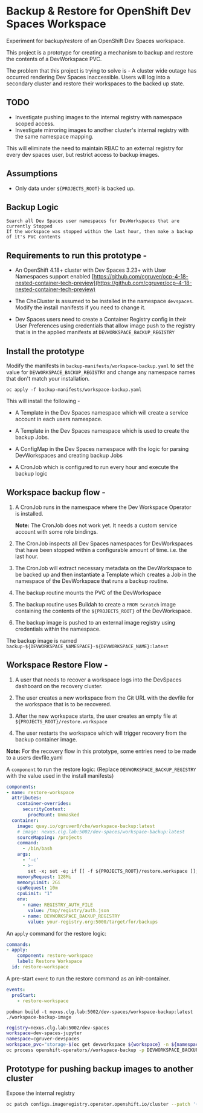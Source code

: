 # Backup & Restore for OpenShift Dev Spaces Workspace

Experiment for backup/restore of an OpenShift Dev Spaces workspace.

This project is a prototype for creating a mechanism to backup and restore the contents of a DevWorkspace PVC.

The problem that this project is trying to solve is - A cluster wide outage has occurred rendering Dev Spaces inaccessible.  Users will log into a secondary cluster and restore their workspaces to the backed up state.

## TODO

* Investigate pushing images to the internal registry with namespace scoped access.
* Investigate mirroring images to another cluster's internal registry with the same namespace mapping.

This will eliminate the need to maintain RBAC to an external registry for every dev spaces user, but restrict access to backup images.

## Assumptions

* Only data under `${PROJECTS_ROOT}` is backed up.

## Backup Logic

```text
Search all Dev Spaces user namespaces for DevWorkspaces that are currently Stopped
If the workspace was stopped within the last hour, then make a backup of it's PVC contents
```

## Requirements to run this prototype -

* An OpenShift 4.18+ cluster with Dev Spaces 3.23+ with User Namespaces support enabled [https://github.com/cgruver/ocp-4-18-nested-container-tech-preview](https://github.com/cgruver/ocp-4-18-nested-container-tech-preview)

* The CheCluster is assumed to be installed in the namespace `devspaces`.  Modify the install manifests if you need to change it.

* Dev Spaces users need to create a Container Registry config in their User Preferences using credentials that allow image push to the registry that is in the applied manifests at `DEVWORKSPACE_BACKUP_REGISTRY`

## Install the prototype

Modify the manifests in `backup-manifests/workspace-backup.yaml` to set the value for `DEVWORKSPACE_BACKUP_REGISTRY` and change any namespace names that don't match your installation.

```
oc apply -f backup-manifests/workspace-backup.yaml
```

This will install the following -

* A Template in the Dev Spaces namespace which will create a service account in each users namespace.

* A Template in the Dev Spaces namespace which is used to create the backup Jobs.

* A ConfigMap in the Dev Spaces namespace with the logic for parsing DevWorkspaces and creating backup Jobs

* A CronJob which is configured to run every hour and execute the backup logic

## Workspace backup flow -

1. A CronJob runs in the namespace where the Dev Workspace Operator is installed.

   __Note:__ The CronJob does not work yet.  It needs a custom service account with some role bindings.

1. The CronJob inspects all Dev Spaces namespaces for DevWorkspaces that have been stopped within a configurable amount of time.  i.e. the last hour.

1. The CronJob will extract necessary metadata on the DevWorkspace to be backed up and then instantiate a Template which creates a Job in the namespace of the DevWorkspace that runs a backup routine.

1. The backup routine mounts the PVC of the DevWorkspace

1. The backup routine uses Buildah to create a `FROM Scratch` image containing the contents of the `${PROJECTS_ROOT}` of the DevWorkspace.

1. The backup image is pushed to an external image registry using credentials within the namespace.

The backup image is named `backup-${DEVWORKSPACE_NAMESPACE}-${DEVWORKSPACE_NAME}:latest`

## Workspace Restore Flow -

1. A user that needs to recover a workspace logs into the DevSpaces dashboard on the recovery cluster.

1. The user creates a new workspace from the Git URL with the devfile for the workspace that is to be recovered.

1. After the new workspace starts, the user creates an empty file at `${PROJECTS_ROOT}/restore.workspace`

1. The user restarts the workspace which will trigger recovery from the backup container image.

__Note:__ For the recovery flow in this prototype, some entries need to be made to a users devfile.yaml

A `component` to run the restore logic:  (Replace `DEVWORKSPACE_BACKUP_REGISTRY` with the value used in the install manifests)

```yaml
components:
- name: restore-workspace
  attributes:
    container-overrides: 
      securityContext:
        procMount: Unmasked
  container:
    image: quay.io/cgruver0/che/workspace-backup:latest
    # image: nexus.clg.lab:5002/dev-spaces/workspace-backup:latest
    sourceMapping: /projects
    command:
      - /bin/bash
    args:
      - '-c'
      - >-
        set -x; set -e; if [[ -f ${PROJECTS_ROOT}/restore.workspace ]]; then /workspace-recovery.sh --restore; fi
    memoryRequest: 128Mi
    memoryLimit: 2Gi
    cpuRequest: 10m
    cpuLimit: "1"
    env:
      - name: REGISTRY_AUTH_FILE
        value: /tmp/registry/auth.json
      - name: DEVWORKSPACE_BACKUP_REGISTRY
        value: your-registry.org:5000/target/for/backups
```

An `apply` command for the restore logic:

```yaml
commands:
- apply:
    component: restore-workspace
    label: Restore Workspace
  id: restore-workspace
```

A pre-start `event` to run the restore command as an init-container.

```yaml
events:
  preStart:
    - restore-workspace
```

```
podman build -t nexus.clg.lab:5002/dev-spaces/workspace-backup:latest ./workspace-backup-image
```

```bash
registry=nexus.clg.lab:5002/dev-spaces
workspace=dev-spaces-jupyter
namespace=cgruver-devspaces
workspace_pvc="storage-$(oc get devworkspace ${workspace} -n ${namespace} -o go-template='{{.status.devworkspaceId}}')"
oc process openshift-operators//workspace-backup -p DEVWORKSPACE_BACKUP_REGISTRY=${registry} -p DEVWORKSPACE_NAME=${workspace} -p DEVWORKSPACE_NAMESPACE=${namespace} -p DEVWORKSPACE_PVC=${workspace_pvc} | oc apply -n ${namespace} -f -
```

## Prototype for pushing backup images to another cluster

Expose the internal registry

```bash
oc patch configs.imageregistry.operator.openshift.io/cluster --patch '{"spec":{"defaultRoute":true}}' --type=merge
```

